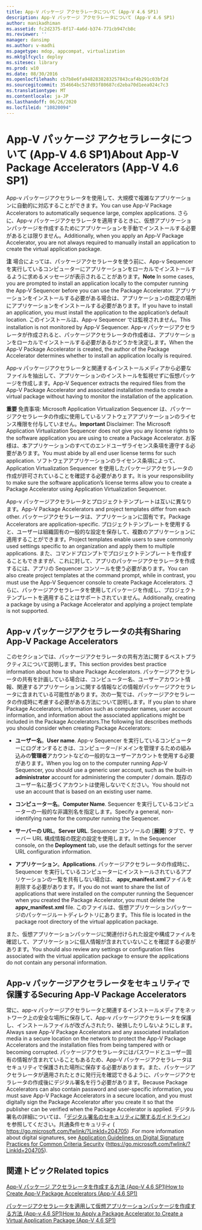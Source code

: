```yaml
---
title: App-V パッケージ アクセラレータについて (App-V 4.6 SP1)
description: App-V パッケージ アクセラレータについて (App-V 4.6 SP1)
author: manikadhiman
ms.assetid: fc2d2375-8f17-4a6d-b374-771cb947cb8c
ms.reviewer: ''
manager: dansimp
ms.author: v-madhi
ms.pagetype: mdop, appcompat, virtualization
ms.mktglfcycl: deploy
ms.sitesec: library
ms.prod: w10
ms.date: 08/30/2016
ms.openlocfilehash: cb7b8e6fa9482838283257843caf4b291c03bf2d
ms.sourcegitcommit: 354664bc527d93f80687cd2eba70d1eea024c7c3
ms.translationtype: MT
ms.contentlocale: ja-JP
ms.lasthandoff: 06/26/2020
ms.locfileid: "10820094"
---
```

# <span data-ttu-id="fa068-103">App-V パッケージ アクセラレータについて (App-V 4.6 SP1)</span><span class="sxs-lookup"><span data-stu-id="fa068-103">About App-V Package Accelerators (App-V 4.6 SP1)</span></span>


<span data-ttu-id="fa068-104">App-v パッケージアクセラレータを使用して、大規模で複雑なアプリケーションに自動的に対応することができます。</span><span class="sxs-lookup"><span data-stu-id="fa068-104">You can use App-V Package Accelerators to automatically sequence large, complex applications.</span></span> <span data-ttu-id="fa068-105">さらに、App-v パッケージアクセラレータを適用するときに、仮想アプリケーションパッケージを作成するためにアプリケーションを手動でインストールする必要があるとは限りません。</span><span class="sxs-lookup"><span data-stu-id="fa068-105">Additionally, when you apply an App-V Package Accelerator, you are not always required to manually install an application to create the virtual application package.</span></span>

<span data-ttu-id="fa068-106">**注** 場合によっては、パッケージアクセラレータを使う前に、App-v Sequencer を実行しているコンピューターにアプリケーションをローカルでインストールするように求めるメッセージが表示されることがあります。</span><span class="sxs-lookup"><span data-stu-id="fa068-106">**Note** In some cases, you are prompted to install an application locally to the computer running the App-V Sequencer before you can use the Package Accelerator.</span></span> <span data-ttu-id="fa068-107">アプリケーションをインストールする必要がある場合は、アプリケーションの既定の場所にアプリケーションをインストールする必要があります。</span><span class="sxs-lookup"><span data-stu-id="fa068-107">If you have to install an application, you must install the application to the application’s default location.</span></span> <span data-ttu-id="fa068-108">このインストールは、App-v Sequencer では監視されません。</span><span class="sxs-lookup"><span data-stu-id="fa068-108">This installation is not monitored by App-V Sequencer.</span></span> <span data-ttu-id="fa068-109">App-v パッケージアクセラレータが作成されると、パッケージアクセラレータの作成者は、アプリケーションをローカルでインストールする必要があるかどうかを決定します。</span><span class="sxs-lookup"><span data-stu-id="fa068-109">When the App-V Package Accelerator is created, the author of the Package Accelerator determines whether to install an application locally is required.</span></span>

 

<span data-ttu-id="fa068-110">App-v パッケージアクセラレータと関連するインストールメディアから必要なファイルを抽出して、アプリケーションのインストールを監視せずに仮想パッケージを作成します。</span><span class="sxs-lookup"><span data-stu-id="fa068-110">App-V Sequencer extracts the required files from the App-V Package Accelerator and associated installation media to create a virtual package without having to monitor the installation of the application.</span></span>

<span data-ttu-id="fa068-111">**重要** 免責事項: Microsoft Application Virtualization Sequencer は、パッケージアクセラレータの作成に使用しているソフトウェアアプリケーションのライセンス権限を付与していません。</span><span class="sxs-lookup"><span data-stu-id="fa068-111">**Important** Disclaimer: The Microsoft Application Virtualization Sequencer does not give you any license rights to the software application you are using to create a Package Accelerator.</span></span> <span data-ttu-id="fa068-112">お客様は、本アプリケーションのすべてのエンドユーザライセンス条項を遵守する必要があります。</span><span class="sxs-lookup"><span data-stu-id="fa068-112">You must abide by all end user license terms for such application.</span></span> <span data-ttu-id="fa068-113">ソフトウェアアプリケーションのライセンス条項によって、Application Virtualization Sequencer を使用したパッケージアクセラレータの作成が許可されていることを確認する必要があります。</span><span class="sxs-lookup"><span data-stu-id="fa068-113">It is your responsibility to make sure the software application’s license terms allow you to create a Package Accelerator using Application Virtualization Sequencer.</span></span>

 

<span data-ttu-id="fa068-114">App-v パッケージアクセラレータとプロジェクトテンプレートは互いに異なります。</span><span class="sxs-lookup"><span data-stu-id="fa068-114">App-V Package Accelerators and project templates differ from each other.</span></span> <span data-ttu-id="fa068-115">パッケージアクセラレータは、アプリケーションに固有です。</span><span class="sxs-lookup"><span data-stu-id="fa068-115">Package Accelerators are application-specific.</span></span> <span data-ttu-id="fa068-116">プロジェクトテンプレートを使用すると、ユーザーは組織固有の一般的な設定を保存して、複数のアプリケーションに適用することができます。</span><span class="sxs-lookup"><span data-stu-id="fa068-116">Project templates enable users to save commonly used settings specific to an organization and apply them to multiple applications.</span></span> <span data-ttu-id="fa068-117">また、コマンドプロンプトでプロジェクトテンプレートを作成することもできますが、これに対して、アプリのパッケージアクセラレータを作成するには、アプリの Sequencer コンソールを使う必要があります。</span><span class="sxs-lookup"><span data-stu-id="fa068-117">You can also create project templates at the command prompt, while in contrast, you must use the App-V Sequencer console to create Package Accelerators.</span></span> <span data-ttu-id="fa068-118">さらに、パッケージアクセラレータを使用してパッケージを作成し、プロジェクトテンプレートを適用することはサポートされていません。</span><span class="sxs-lookup"><span data-stu-id="fa068-118">Additionally, creating a package by using a Package Accelerator and applying a project template is not supported.</span></span>

## <span data-ttu-id="fa068-119">App-v パッケージアクセラレータの共有</span><span class="sxs-lookup"><span data-stu-id="fa068-119">Sharing App-V Package Accelerators</span></span>


<span data-ttu-id="fa068-120">このセクションでは、パッケージアクセラレータの共有方法に関するベストプラクティスについて説明します。</span><span class="sxs-lookup"><span data-stu-id="fa068-120">This section provides best practice information about how to share Package Accelerators.</span></span> <span data-ttu-id="fa068-121">パッケージアクセラレータの共有を計画している場合は、コンピューター名、ユーザーアカウント情報、関連するアプリケーションに関する情報などの情報がパッケージアクセラレータに含まれている可能性があります。次の一覧では、パッケージアクセラレータの作成時に考慮する必要がある方法について説明します。</span><span class="sxs-lookup"><span data-stu-id="fa068-121">If you plan to share Package Accelerators, information such as computer names, user account information, and information about the associated applications might be included in the Package Accelerators.The following list describes methods you should consider when creating Package Accelerators:</span></span>

-   <span data-ttu-id="fa068-122">**ユーザー名**。</span><span class="sxs-lookup"><span data-stu-id="fa068-122">**User name**.</span></span> <span data-ttu-id="fa068-123">App-v Sequencer を実行しているコンピューターにログオンするときは、コンピューター/ドメインを管理するための組み込みの**管理者**アカウントなどの一般的なユーザーアカウントを使用する必要があります。</span><span class="sxs-lookup"><span data-stu-id="fa068-123">When you log on to the computer running App-V Sequencer, you should use a generic user account, such as the built-in **administrator** account for administering the computer / domain.</span></span> <span data-ttu-id="fa068-124">既存のユーザー名に基づくアカウントは使用しないでください。</span><span class="sxs-lookup"><span data-stu-id="fa068-124">You should not use an account that is based on an existing user name.</span></span>

-   <span data-ttu-id="fa068-125">**コンピューター名**。</span><span class="sxs-lookup"><span data-stu-id="fa068-125">**Computer Name**.</span></span> <span data-ttu-id="fa068-126">Sequencer を実行しているコンピューターの一般的な非識別名を指定します。</span><span class="sxs-lookup"><span data-stu-id="fa068-126">Specify a general, non-identifying name for the computer running the Sequencer.</span></span>

-   <span data-ttu-id="fa068-127">**サーバーの URL**。</span><span class="sxs-lookup"><span data-stu-id="fa068-127">**Server URL**.</span></span> <span data-ttu-id="fa068-128">Sequencer コンソールの [**展開**] タブで、サーバー URL 構成情報の既定の設定を使用します。</span><span class="sxs-lookup"><span data-stu-id="fa068-128">In the Sequencer console, on the **Deployment** tab, use the default settings for the server URL configuration information.</span></span>

-   <span data-ttu-id="fa068-129">**アプリケーション**。</span><span class="sxs-lookup"><span data-stu-id="fa068-129">**Applications**.</span></span> <span data-ttu-id="fa068-130">パッケージアクセラレータの作成時に、Sequencer を実行しているコンピューターにインストールされているアプリケーションの一覧を共有しない場合は、 **appv\_manifest.xml**ファイルを削除する必要があります。</span><span class="sxs-lookup"><span data-stu-id="fa068-130">If you do not want to share the list of applications that were installed on the computer running the Sequencer when you created the Package Accelerator, you must delete the **appv\_manifest.xml** file.</span></span> <span data-ttu-id="fa068-131">このファイルは、仮想アプリケーションパッケージのパッケージルートディレクトリにあります。</span><span class="sxs-lookup"><span data-stu-id="fa068-131">This file is located in the package root directory of the virtual application package.</span></span>

<span data-ttu-id="fa068-132">また、仮想アプリケーションパッケージに関連付けられた設定や構成ファイルを確認して、アプリケーションに個人情報が含まれていないことを確認する必要があります。</span><span class="sxs-lookup"><span data-stu-id="fa068-132">You should also review any settings or configuration files associated with the virtual application package to ensure the applications do not contain any personal information.</span></span>

## <span data-ttu-id="fa068-133">App-v パッケージアクセラレータをセキュリティで保護する</span><span class="sxs-lookup"><span data-stu-id="fa068-133">Securing App-V Package Accelerators</span></span>


<span data-ttu-id="fa068-134">常に、app-v パッケージアクセラレータと関連するインストールメディアをネットワーク上の安全な場所に保存して、App-v パッケージアクセラレータを保護し、インストールファイルが改ざんされたり、破損したりしないようにします。</span><span class="sxs-lookup"><span data-stu-id="fa068-134">Always save App-V Package Accelerators and any associated installation media in a secure location on the network to protect the App-V Package Accelerators and the installation files from being tampered with or becoming corrupted.</span></span> <span data-ttu-id="fa068-135">パッケージアクセラレータにはパスワードとユーザー固有の情報が含まれていることもあるため、App-V パッケージアクセラレータはセキュリティで保護された場所に保存する必要があります。また、パッケージアクセラレータが適用されたときに発行元を確認できるように、パッケージアクセラレータの作成後にデジタル署名を行う必要があります。</span><span class="sxs-lookup"><span data-stu-id="fa068-135">Because Package Accelerators can also contain password and user-specific information, you must save App-V Package Accelerators in a secure location, and you must digitally sign the Package Accelerator after you create it so that the publisher can be verified when the Package Accelerator is applied.</span></span> <span data-ttu-id="fa068-136">デジタル署名の詳細については、「[デジタル署名のセキュリティに関するガイドライン](https://go.microsoft.com/fwlink/?LinkId=204705)」を参照してください。共通条件セキュリティ ( https://go.microsoft.com/fwlink/?LinkId=204705) .</span><span class="sxs-lookup"><span data-stu-id="fa068-136">For more information about digital signatures, see [Application Guidelines on Digital Signature Practices for Common Criteria Security](https://go.microsoft.com/fwlink/?LinkId=204705) (https://go.microsoft.com/fwlink/?LinkId=204705).</span></span>

## <span data-ttu-id="fa068-137">関連トピック</span><span class="sxs-lookup"><span data-stu-id="fa068-137">Related topics</span></span>


[<span data-ttu-id="fa068-138">App-V パッケージ アクセラレータを作成する方法 (App-V 4.6 SP1)</span><span class="sxs-lookup"><span data-stu-id="fa068-138">How to Create App-V Package Accelerators (App-V 4.6 SP1)</span></span>](how-to-create-app-v-package-accelerators--app-v-46-sp1-.md)

[<span data-ttu-id="fa068-139">パッケージアクセラレータを適用して仮想アプリケーションパッケージを作成する方法 (App-v 4.6 SP1)</span><span class="sxs-lookup"><span data-stu-id="fa068-139">How to Apply a Package Accelerator to Create a Virtual Application Package (App-V 4.6 SP1)</span></span>](how-to-apply-a-package-accelerator-to-create-a-virtual-application-package---app-v-46-sp1-.md)

 

 





